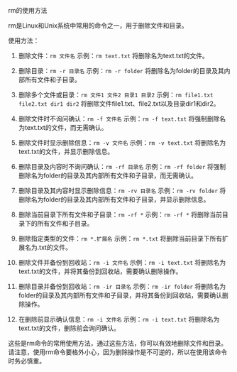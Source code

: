 rm的使用方法
rm是Linux和Unix系统中常用的命令之一，用于删除文件和目录。

使用方法：
1. 删除文件：`rm 文件名`
   示例：`rm text.txt` 将删除名为text.txt的文件。

2. 删除目录：`rm -r 目录名`
   示例：`rm -r folder` 将删除名为folder的目录及其内部所有文件和子目录。

3. 删除多个文件或目录：`rm 文件1 文件2 目录1 目录2`
   示例：`rm file1.txt file2.txt dir1 dir2` 将删除文件file1.txt、file2.txt以及目录dir1和dir2。

4. 删除文件时不询问确认：`rm -f 文件名`
   示例：`rm -f text.txt` 将强制删除名为text.txt的文件，而无需确认。

5. 删除文件时显示删除信息：`rm -v 文件名`
   示例：`rm -v text.txt` 将删除名为text.txt的文件，并显示删除信息。

6. 删除目录及内容时不询问确认：`rm -rf 目录名`
   示例：`rm -rf folder` 将强制删除名为folder的目录及其内部所有文件和子目录，而无需确认。

7. 删除目录及其内容时显示删除信息：`rm -rv 目录名`
   示例：`rm -rv folder` 将删除名为folder的目录及其内部所有文件和子目录，并显示删除信息。

8. 删除当前目录下所有文件和子目录：`rm -rf *`
   示例：`rm -rf *` 将删除当前目录下的所有文件和子目录。

9. 删除指定类型的文件：`rm *.扩展名`
   示例：`rm *.txt` 将删除当前目录下所有扩展名为.txt的文件。

10. 删除文件并备份到回收站：`rm -i 文件名`
    示例：`rm -i text.txt` 将删除名为text.txt的文件，并将其备份到回收站，需要确认删除操作。

11. 删除目录并备份到回收站：`rm -ir 目录名`
    示例：`rm -ir folder` 将删除名为folder的目录及其内部所有文件和子目录，并将其备份到回收站，需要确认删除操作。

12. 在删除前显示确认信息：`rm -i 文件名`
    示例：`rm -i text.txt` 将删除名为text.txt的文件，删除前会询问确认。

这些是rm命令的常用使用方法，通过这些方法，你可以有效地删除文件和目录。请注意，使用rm命令要格外小心，因为删除操作是不可逆的，所以在使用该命令时务必慎重。